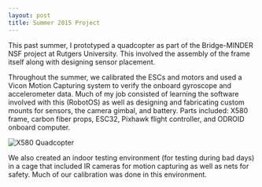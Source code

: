 ```yaml
---
layout: post
title: Summer 2015 Project
---
```


This past summer, I prototyped a quadcopter as part of the Bridge-MINDER NSF project at Rutgers University. This involved the assembly of the frame itself along with designing sensor placement. 

Throughout the summer, we calibrated the ESCs and motors and used a Vicon Motion Capturing system to verify the onboard gyroscope and accelerometer data. 
Much of my job consisted of learning the software involved with this (RobotOS) as well as designing and fabricating custom mounts for sensors, the camera gimbal, and battery. Parts included: X580 frame, carbon fiber props, ESC32, Pixhawk flight controller, and ODROID onboard computer. 

![X580 Quadcopter][logo]

[logo]: http://i693.photobucket.com/albums/vv297/nerfnrg/IMG_20150813_130611_zpsudbauesl.jpg "Rutgers Quadcopter"

We also created an indoor testing environment (for testing during bad days) in a cage that included IR cameras for motion capturing as well as nets for safety. Much of our calibration was done in this environment.
